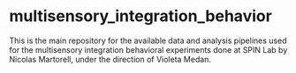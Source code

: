 # multisensory_integration_behavior
This is the main repository for the available data and analysis pipelines used for the multisensory integration behavioral experiments done at SPIN Lab by Nicolas Martorell, under the direction of Violeta Medan.
